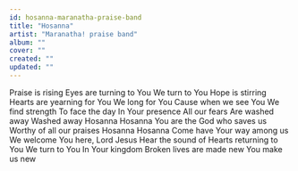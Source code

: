 ```yaml
---
id: hosanna-maranatha-praise-band
title: "Hosanna"
artist: "Maranatha! praise band"
album: ""
cover: ""
created: ""
updated: ""
---
```


Praise is rising
Eyes are turning to You
We turn to You
Hope is stirring
Hearts are yearning for You
We long for You
Cause when we see You
We find strength
To face the day
In Your presence
All our fears
Are washed away
Washed away
Hosanna
Hosanna
You are the God who saves us
Worthy of all our praises
Hosanna
Hosanna
Come have Your way among us
We welcome You here, Lord Jesus
Hear the sound of
Hearts returning to You
We turn to You
In Your kingdom
Broken lives are made new
You make us new
